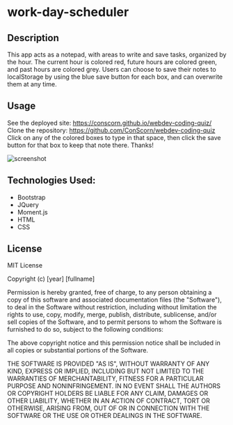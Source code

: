 # work-day-scheduler

## Description
This app acts as a notepad, with areas to write and save tasks, organized by the hour. The current hour is colored red, future hours are colored green, and 
past hours are colored grey. Users can choose to save their notes to localStorage by using the blue save button for each box, and can overwrite them at any time.

## Usage
See the deployed site: https://conscorn.github.io/webdev-coding-quiz/
Clone the repository: https://github.com/ConScorn/webdev-coding-quiz
Click on any of the colored boxes to type in that space, then click the save button for that box to keep that note there. Thanks!

![screenshot](assets/img/screenshot.PNG)

## Technologies Used:
- Bootstrap
- JQuery
- Moment.js
- HTML
- CSS
## License
MIT License

Copyright (c) [year] [fullname]

Permission is hereby granted, free of charge, to any person obtaining a copy
of this software and associated documentation files (the "Software"), to deal
in the Software without restriction, including without limitation the rights
to use, copy, modify, merge, publish, distribute, sublicense, and/or sell
copies of the Software, and to permit persons to whom the Software is
furnished to do so, subject to the following conditions:

The above copyright notice and this permission notice shall be included in all
copies or substantial portions of the Software.

THE SOFTWARE IS PROVIDED "AS IS", WITHOUT WARRANTY OF ANY KIND, EXPRESS OR
IMPLIED, INCLUDING BUT NOT LIMITED TO THE WARRANTIES OF MERCHANTABILITY,
FITNESS FOR A PARTICULAR PURPOSE AND NONINFRINGEMENT. IN NO EVENT SHALL THE
AUTHORS OR COPYRIGHT HOLDERS BE LIABLE FOR ANY CLAIM, DAMAGES OR OTHER
LIABILITY, WHETHER IN AN ACTION OF CONTRACT, TORT OR OTHERWISE, ARISING FROM,
OUT OF OR IN CONNECTION WITH THE SOFTWARE OR THE USE OR OTHER DEALINGS IN THE
SOFTWARE.
